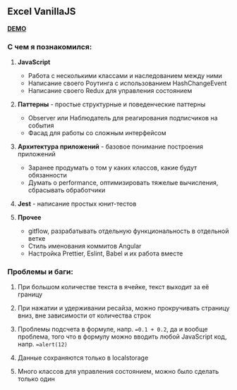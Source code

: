 ## Excel VanillaJS

**[DEMO](https://iddemonov.github.io/Excel-JS/)**

### С чем я познакомился:

1. **JavaScript**
    - Работа с несколькими классами и наследованием между ними
    - Написание своего Роутинга с использованием HashChangeEvent
    - Написание своего Redux для управления состоянием
    
1. **Паттерны** - простые структурные и поведенческие паттерны
    - Observer или Наблюдатель для реагирования подписчиков на события
    - Фасад для работы со сложным интерфейсом

1. **Архитектура приложений** - базовое понимание построения приложений
    - Заранее продумать о том у каких классов, какие будут обязанности
    - Думать о performance, оптимизировать тяжелые вычисления, сбрасывать обработчики

1. **Jest** - написание простых юнит-тестов

1. **Прочее** 
    - gitflow, разрабатывать отдельную функциональность в отдельной ветке
    - Стиль именования коммитов Angular
    - Настройка Prettier, Eslint, Babel и их работа вместе

### Проблемы и баги:

1. При большом количестве текста в ячейке, текст выходит за её границу

1. При нажатии и удерживании ресайза, можно прокручивать страницу вниз,
вне зависимости от количества строк

1. Проблемы подсчета в формуле, напр. `=0.1 + 0.2`, да и вообще проблема, того
что в формулу можно вводить любой JavaScript код, напр. `=alert(12)`

1. Данные сохраняются только в localstorage

1. Много классов для управления состоянием, можно было сделать только один